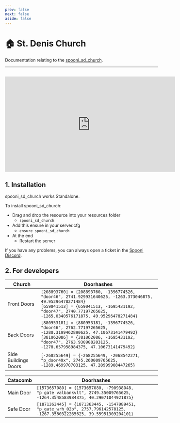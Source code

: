 ```yaml
---
prev: false
next: false
aside: false
---
```


# 🏠 St. Denis Church
Documentation relating to the [spooni_sd_church](https://spooni-mapping.tebex.io/package/6217600).

___
<br>
<iframe width="560" height="315" src="https://www.youtube.com/embed/_Xub-jivqwE?si=Zv5gh_xhPprgqJca" frameborder="0" allow="accelerometer; autoplay; clipboard-write; encrypted-media; gyroscope; picture-in-picture; web-share" referrerpolicy="strict-origin-when-cross-origin" allowfullscreen></iframe>

## 1. Installation
spooni_sd_church works Standalone.  

To install spooni_sd_church:
- Drag and drop the resource into your resources folder
  - `spooni_sd_church`
- Add this ensure in your server.cfg
  - `ensure spooni_sd_church`
- At the end
  - Restart the server

If you have any problems, you can always open a ticket in the [Spooni Discord](https://discord.gg/spooni).

## 2. For developers
| Church                    | Doorhashes
|---------------------------|----------------------------------------------------------------------------------|
| Front Doors               | `[208893760] = {208893760, -1396774526, "door46", 2741.929931640625, -1263.373046875, 49.95296478271484}` <br> `[659041513] = {659041513, -1695431192, "door47", 2740.77197265625, -1265.0340576171875, 49.95296478271484}`
| Back Doors                | `[880953181] = {880953181, -1396774526, "door46", 2762.77197265625, -1280.3199462890625, 47.10673141479492}` <br> `[381062086] = {381062086, -1695431192, "door47", 2763.930908203125, -1278.657958984375, 47.10673141479492}`
| Side Buildings Doors      | `[-268255649] = {-268255649, -2068542271, "p_door49x", 2745.260009765625, -1289.469970703125, 47.20999908447265}`

| Catacomb                  | Doorhashes
|---------------------------|----------------------------------------------------------------------------------|
| Main Door                 | `[1573657080] = {1573657080, -790938048, "p_gate_valbankvlt", 2749.35009765625, -1264.3548583984375, 40.29071044921875}`
| Safe Door                 | `[1871363445] = {1871363445, -1547089451, "p_gate_wrh_02b", 2757.796142578125, -1267.3580322265625, 39.55951309204101}`